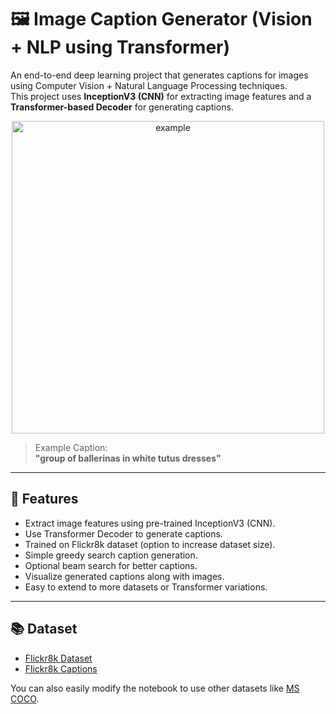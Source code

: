 # 🖼️ Image Caption Generator (Vision + NLP using Transformer)

An end-to-end deep learning project that generates captions for images using Computer Vision + Natural Language Processing techniques.  
This project uses **InceptionV3 (CNN)** for extracting image features and a **Transformer-based Decoder** for generating captions.

<p align="center">
  <img src="https://upload.wikimedia.org/wikipedia/commons/thumb/4/4e/Pleiades_large.jpg/800px-Pleiades_large.jpg" width="500" alt="example" />
</p>

> Example Caption:  
> **"group of ballerinas in white tutus dresses"**

---

## 🚀 Features

- Extract image features using pre-trained InceptionV3 (CNN).
- Use Transformer Decoder to generate captions.
- Trained on Flickr8k dataset (option to increase dataset size).
- Simple greedy search caption generation.
- Optional beam search for better captions.
- Visualize generated captions along with images.
- Easy to extend to more datasets or Transformer variations.

---

## 📚 Dataset

- [Flickr8k Dataset](https://github.com/jbrownlee/Datasets/releases/download/Flickr8k/Flickr8k_Dataset.zip)
- [Flickr8k Captions](https://github.com/jbrownlee/Datasets/releases/download/Flickr8k/Flickr8k_text.zip)

You can also easily modify the notebook to use other datasets like [MS COCO](https://cocodataset.org/#home).
